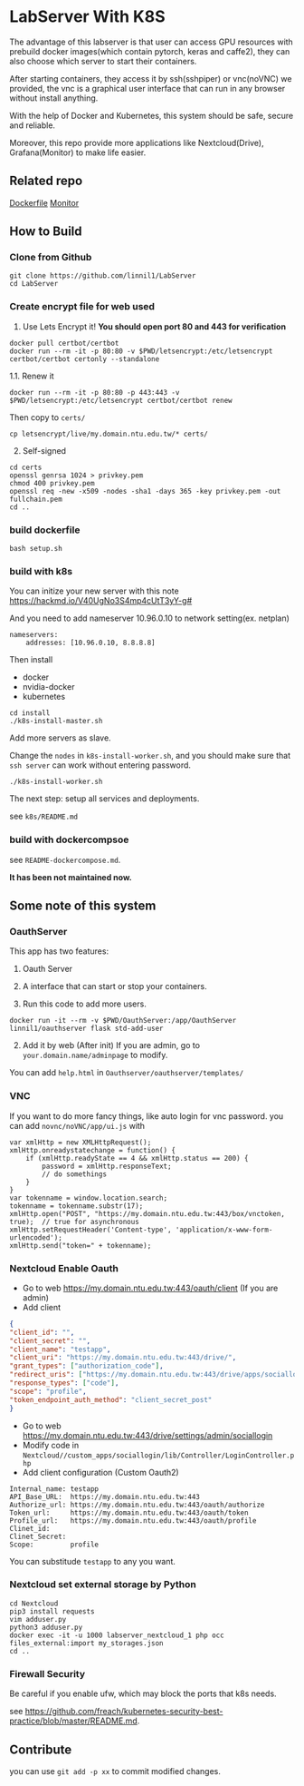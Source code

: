 # LabServer With K8S

The advantage of this labserver is that user can access GPU resources
with prebuild docker images(which contain pytorch, keras and caffe2),
they can also choose which server to start their containers.

After starting containers, they access it by ssh(sshpiper) or vnc(noVNC) we provided,
the vnc is a graphical user interface that can run in any browser without install anything.

With the help of Docker and Kubernetes, this system should be safe, secure and reliable.

Moreover, this repo provide more applications like Nextcloud(Drive), Grafana(Monitor)
to make life easier.

## Related repo
[Dockerfile](https://github.com/armorsun/Lab304-server)
[Monitor](https://github.com/linnil1/LabServer_monitork)

## How to Build

### Clone from Github 
```
git clone https://github.com/linnil1/LabServer
cd LabServer
```

### Create encrypt file for web used
1. Use Lets Encrypt it!
**You should open port 80 and 443 for verification**

```
docker pull certbot/certbot
docker run --rm -it -p 80:80 -v $PWD/letsencrypt:/etc/letsencrypt certbot/certbot certonly --standalone
```

1.1. Renew it 

`docker run --rm -it -p 80:80 -p 443:443 -v $PWD/letsencrypt:/etc/letsencrypt certbot/certbot renew`

Then copy to `certs/`

`cp letsencrypt/live/my.domain.ntu.edu.tw/* certs/`

2. Self-signed
```
cd certs
openssl genrsa 1024 > privkey.pem
chmod 400 privkey.pem
openssl req -new -x509 -nodes -sha1 -days 365 -key privkey.pem -out fullchain.pem
cd ..
```

### build dockerfile
`bash setup.sh`

### build with k8s
You can initize your new server with this note
https://hackmd.io/V40UgNo3S4mp4cUtT3yY-g#

And you need to add nameserver 10.96.0.10 to network setting(ex. netplan)

```
nameservers:
    addresses: [10.96.0.10, 8.8.8.8]
```

Then install
* docker
* nvidia-docker
* kubernetes
```
cd install
./k8s-install-master.sh
```

Add more servers as slave.

Change the `nodes` in `k8s-install-worker.sh`,
and you should make sure that `ssh server` can work without entering password.
```
./k8s-install-worker.sh
```

The next step: setup all services and deployments.

see `k8s/README.md`

### build with dockercompsoe

see `README-dockercompose.md`.

**It has been not maintained now.**


## Some note of this system

### OauthServer
This app has two features:
1. Oauth Server
2. A interface that can start or stop your containers.

1.  Run this code to add more users.
```
docker run -it --rm -v $PWD/OauthServer:/app/OauthServer linnil1/oauthserver flask std-add-user
```
2. Add it by web (After init)
If you are admin, go to `your.domain.name/adminpage` to modify.


You can add `help.html` in `Oauthserver/oauthserver/templates/`

### VNC
If you want to do more fancy things, like auto login for vnc password.
you can add `novnc/noVNC/app/ui.js` with
```
var xmlHttp = new XMLHttpRequest();
xmlHttp.onreadystatechange = function() {
    if (xmlHttp.readyState == 4 && xmlHttp.status == 200) {
        password = xmlHttp.responseText;
        // do somethings
    }
}
var tokenname = window.location.search;
tokenname = tokenname.substr(17);
xmlHttp.open("POST", "https://my.domain.ntu.edu.tw:443/box/vnctoken, true);  // true for asynchronous 
xmlHttp.setRequestHeader('Content-type', 'application/x-www-form-urlencoded');
xmlHttp.send("token=" + tokenname);
```

### Nextcloud Enable Oauth
* Go to web https://my.domain.ntu.edu.tw:443/oauth/client (If you are admin)
* Add client
``` json
{
"client_id": "",
"client_secret": "",
"client_name": "testapp",
"client_uri": "https://my.domain.ntu.edu.tw:443/drive/",
"grant_types": ["authorization_code"],
"redirect_uris": ["https://my.domain.ntu.edu.tw:443/drive/apps/sociallogin/custom_oidc/testapp"],
"response_types": ["code"],
"scope": "profile",
"token_endpoint_auth_method": "client_secret_post"
}
```

* Go to web https://my.domain.ntu.edu.tw:443/drive/settings/admin/sociallogin
* Modify code in `Nextcloud//custom_apps/sociallogin/lib/Controller/LoginController.php`
* Add client configuration (Custom Oauth2)
``` init
Internal_name: testapp
API_Base_URL:  https://my.domain.ntu.edu.tw:443
Authorize_url: https://my.domain.ntu.edu.tw:443/oauth/authorize
Token_url:     https://my.domain.ntu.edu.tw:443/oauth/token
Profile_url:   https://my.domain.ntu.edu.tw:443/oauth/profile
Clinet_id:
Clinet_Secret:
Scope:         profile
```

You can substitude `testapp` to any you want.


### Nextcloud set external storage by Python
``` shell
cd Nextcloud
pip3 install requests
vim adduser.py
python3 adduser.py
docker exec -it -u 1000 labserver_nextcloud_1 php occ files_external:import my_storages.json
cd ..
```

### Firewall Security
Be careful if you enable ufw, which may block the ports that k8s needs.

see https://github.com/freach/kubernetes-security-best-practice/blob/master/README.md.

## Contribute
you can use `git add -p xx` to commit modified changes.
